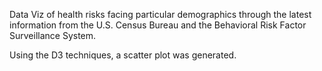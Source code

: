 Data Viz of health risks facing particular demographics through the latest information from the U.S. Census Bureau and the Behavioral Risk Factor Surveillance System.


Using the D3 techniques, a scatter plot was generated. 




